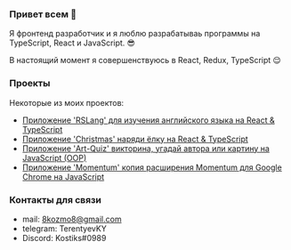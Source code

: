 ### Привет всем 👋

Я фронтенд разработчик и я люблю разрабатываь программы на TypeScript, React и JavaScript. 😎

В настоящий момент я совершенствуюсь в React, Redux, TypeScript 😌

### Проекты

Некоторые из моих проектов:

- [Приложение 'RSLang' для изучения английского языка на React & TypeScript](https://rolling-scopes-school.github.io/constantinetu-JSFE2021Q3/rslang/)
- [Приложение 'Christmas' наряди ёлку на React & TypeScript](https://rolling-scopes-school.github.io/constantinetu-JSFE2021Q3/christmas-task-part2/#%D0%B4%D0%BE%D0%BC%D0%B0%D1%88%D0%BD%D1%8F%D1%8F)
- [Приложение 'Art-Quiz' викторина, угадай автора или картину на JavaScript (OOP)](https://rolling-scopes-school.github.io/constantinetu-JSFE2021Q3/art-quiz/)
- [Приложение 'Momentum' копия расширения Momentum для Google Chrome на JavaScript](https://rolling-scopes-school.github.io/constantinetu-JSFE2021Q3/momentum/)

### Контакты для связи

- mail: 8kozmo8@gmail.com
- telegram: TerentyevKY
- Discord: Kostiks#0989
